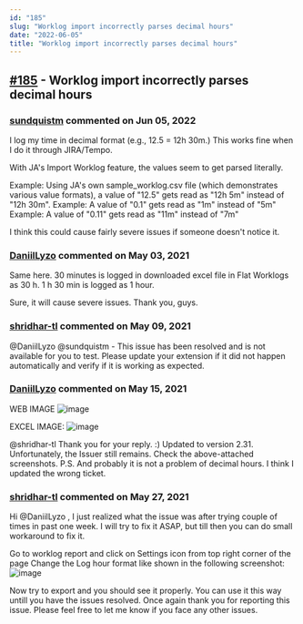 ```yaml
---
id: "185"
slug: "Worklog import incorrectly parses decimal hours"
date: "2022-06-05"
title: "Worklog import incorrectly parses decimal hours"
---
```



## [#185](https://github.com/shridhar-tl/jira-assistant/issues/185) - Worklog import incorrectly parses decimal hours

### [sundquistm](https://github.com/sundquistm) commented on Jun 05, 2022

I log my time in decimal format (e.g., 12.5 = 12h 30m.) This works fine when I do it through JIRA/Tempo.

With JA's Import Worklog feature, the values seem to get parsed literally.

Example: Using JA's own sample_worklog.csv file (which demonstrates various value formats), a value of "12.5" gets read as "12h 5m" instead of "12h 30m".
Example: A value of "0.1" gets read as "1m" instead of "5m"
Example: A value of "0.11" gets read as "11m" instead of "7m"

I think this could cause fairly severe issues if someone doesn't notice it.

### [DaniilLyzo](https://github.com/DaniilLyzo) commented on May 03, 2021

Same here. 30 minutes is logged in downloaded excel file in Flat Worklogs as 30 h. 
1 h 30 min is logged as 1 hour. 

Sure, it will cause severe issues. Thank you, guys. 

### [shridhar-tl](https://github.com/shridhar-tl) commented on May 09, 2021

@DaniilLyzo @sundquistm - This issue has been resolved and is not available for you to test. Please update your extension if it did not happen automatically and verify if it is working as expected.

### [DaniilLyzo](https://github.com/DaniilLyzo) commented on May 15, 2021

WEB IMAGE  ![image](https://user-images.githubusercontent.com/73445495/118363253-27ab5e80-b59c-11eb-9fc7-d82906ffa2ff.png)
 
EXCEL IMAGE: 
![image](https://user-images.githubusercontent.com/73445495/118363273-3db91f00-b59c-11eb-9591-670e3d8a376f.png)

@shridhar-tl Thank you for your reply. :) Updated to version 2.31. Unfortunately, the Issuer still remains. Check the above-attached screenshots. 
P.S. And probably it is not a problem of decimal hours. I think I updated the wrong ticket. 

### [shridhar-tl](https://github.com/shridhar-tl) commented on May 27, 2021

Hi @DaniilLyzo , I just realized what the issue was after trying couple of times in past one week. I will try to fix it ASAP, but till then you can do small workaround to fix it.

Go to worklog report and click on Settings icon from top right corner of the page
Change the Log hour format like shown in the following screenshot:
![image](https://user-images.githubusercontent.com/37339683/119763192-b8533a00-becc-11eb-867f-52afccf6d362.png)

Now try to export and you should see it properly. You can use it this way untill you have the issues resolved. Once again thank you for reporting this issue. Please feel free to let me know if you face any other issues.

